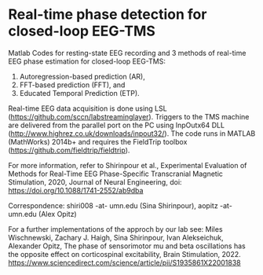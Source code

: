 # Real-time phase detection for closed-loop EEG-TMS
Matlab Codes for resting-state EEG recording and 3 methods of real-time EEG phase estimation for closed-loop EEG-TMS: 
1) Autoregression-based prediction (AR),
2) FFT-based prediction (FFT), and
3) Educated Temporal Prediction (ETP).

Real-time EEG data acquisition is done using LSL (https://github.com/sccn/labstreaminglayer). 
Triggers to the TMS machine are delivered from the parallel port on the PC using InpOutx64 DLL (http://www.highrez.co.uk/downloads/inpout32/).
The code runs in MATLAB (MathWorks) 2014b+ and requires the FieldTrip toolbox (https://github.com/fieldtrip/fieldtrip).

For more information, refer to Shirinpour et al., Experimental Evaluation of Methods for Real-Time EEG 
Phase-Specific Transcranial Magnetic Stimulation, 2020, Journal of Neural Engineering, doi: https://doi.org/10.1088/1741-2552/ab9dba

Correspondence: shiri008 -at- umn.edu (Sina Shirinpour), aopitz -at- umn.edu (Alex Opitz)

For a further implementations of the approch by our lab see:
Miles Wischnewski, Zachary J. Haigh, Sina Shirinpour, Ivan Alekseichuk, Alexander Opitz, The phase of sensorimotor mu and beta oscillations has the opposite effect on corticospinal excitability, Brain Stimulation, 2022.
https://www.sciencedirect.com/science/article/pii/S1935861X22001838
